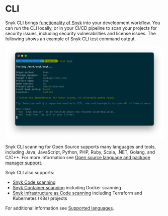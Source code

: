 # CLI

Snyk CLI brings [functionality of Snyk](https://docs.snyk.io/introducing-snyk#snyk-products) into your development workflow. You can run the CLI locally, or in your CI/CD pipeline to scan your projects for security issues, including security vulnerabilities and license issues. The following shows an example of Snyk CLI test command output.

![Snyk CLI test command output](../.gitbook/assets/snyk-cli-screenshot.png)

Snyk CLI scanning for Open Source supports many languages and tools, including Java, JavaScript, Python, PHP, Ruby, Scala, .NET, Golang, and C/C++. For more information see [Open source language and package manager support](../scan-with-snyk/scan-application-code/snyk-open-source/language-and-package-manager-support/).

Snyk CLI also supports:

* [Snyk Code scanning](../scan-with-snyk/scan-application-code/snyk-code/cli-for-snyk-code/)
* [Snyk Container scanning](../scan-with-snyk/snyk-container/snyk-cli-for-container-security/) including Docker scanning
* [Snyk Infrastructure as Code scanning](../scan-with-snyk/scan-cloud-deployment/snyk-infrastructure-as-code/snyk-cli-for-infrastructure-as-code/) including Terraform and Kubernetes (K8s) projects

For additional information see [Supported languages](https://docs.snyk.io/introducing-snyk/snyk-languages-and-integrations#supported-languages).
